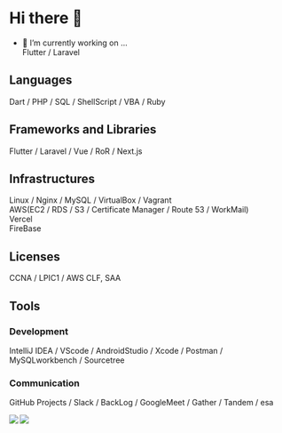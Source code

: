 # Hi there 👋
  
- 🔭 I’m currently working on ...  
Flutter / Laravel  
    
## Languages
Dart / PHP / SQL / ShellScript / VBA / Ruby  
  
## Frameworks and Libraries
Flutter / Laravel / Vue / RoR / Next.js  
  
## Infrastructures
Linux / Nginx / MySQL / VirtualBox / Vagrant  
AWS(EC2 / RDS / S3 / Certificate Manager / Route 53 / WorkMail)  
Vercel  
FireBase  
  
## Licenses
CCNA / LPIC1 / AWS CLF, SAA  
  
## Tools
### Development
IntelliJ IDEA / VScode / AndroidStudio / Xcode / Postman / MySQLworkbench / Sourcetree  
### Communication
GitHub Projects / Slack / BackLog / GoogleMeet / Gather / Tandem / esa  
  
<a href="https://github.com/anuraghazra/github-readme-stats">
  <img align="left" src="https://github-readme-stats.vercel.app/api?username=MasaoSasaki&count_private=true&show_icons=true&theme=tokyonight" />
</a>
<a href="https://github.com/anuraghazra/github-readme-stats">
  <img align="left" src="https://github-readme-stats.vercel.app/api/top-langs/?username=MasaoSasaki&langs_count=5&theme=tokyonight" />
</a>
  
<!--
**MasaoSasaki/MasaoSasaki** is a ✨ _special_ ✨ repository because its `README.md` (this file) appears on your GitHub profile.

Thema colors:
dark, radical, merko, gruvbox, tokyonight, onedark, cobalt, synthwave, highcontrast, dracula

Here are some ideas to get you started:
- 👯 I’m looking to collaborate on ...
- 🤔 I’m looking for help with ...
- 💬 Ask me about ...
- 😄 Pronouns: ...
- ⚡ Fun fact: ...
-->
